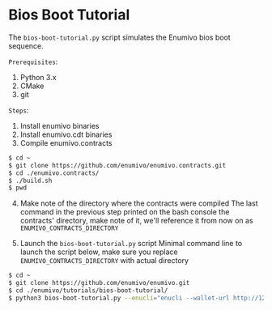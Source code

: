 # Bios Boot Tutorial

The `bios-boot-tutorial.py` script simulates the Enumivo bios boot sequence.

``Prerequisites``:

1. Python 3.x
2. CMake
3. git

``Steps``:

1. Install enumivo binaries 
2. Install enumivo.cdt binaries 
3. Compile enumivo.contracts

```bash
$ cd ~
$ git clone https://github.com/enumivo/enumivo.contracts.git
$ cd ./enumivo.contracts/
$ ./build.sh
$ pwd

```

4. Make note of the directory where the contracts were compiled
The last command in the previous step printed on the bash console the contracts' directory, make note of it, we'll reference it from now on as `ENUMIVO_CONTRACTS_DIRECTORY`

5. Launch the `bios-boot-tutorial.py` script
Minimal command line to launch the script below, make sure you replace `ENUMIVO_CONTRACTS_DIRECTORY` with actual directory

```bash
$ cd ~
$ git clone https://github.com/enumivo/enumivo.git
$ cd ./enumivo/tutorials/bios-boot-tutorial/
$ python3 bios-boot-tutorial.py --enucli="enucli --wallet-url http://127.0.0.1:6666 " --enunode=enunode --enuwallet=enuwallet --contracts-dir="/ENUMIVO_CONTRACTS_DIRECTORY/" -a

```